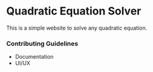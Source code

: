 # Quadratic Equation Solver

This is a simple website to solve any quadratic equation. 

### Contributing Guidelines
- Documentation
- UI/UX
